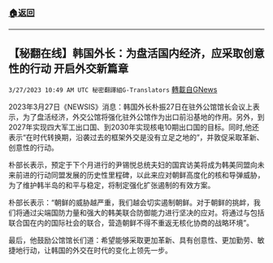 ###  [:house:返回](README.md)
---


## 【秘翻在线】韩国外长：为盘活国内经济，应采取创意性的行动 开启外交新篇章
`3/27/2023 10:49 AM UTC 秘密翻譯組G-Translators` [轉載自GNews](https://gnews.org/articles/1050103)

2023年3月27日《NEWSIS》消息：韩国外长朴振27日在驻外公馆馆长会议上表示，为了盘活经济，外交公馆将强化驻外公馆作为出口前沿基地的作用。另外，到2027年实现四大军工出口国、到2030年实现核电10期出口国的目标。同时,他还表示“在时代转换期，沿袭过去的框架外交是没有立足之地的”，并敦促采取革新、创意性的行动。

朴部长表示，预定于下个月进行的尹锡悦总统夫妇的国宾访美将成为韩美同盟向未来前进的行动同盟发展的历史性里程碑，以此来应对朝鲜高度化的核和导弹威胁，为了维护韩半岛的和平与稳定，将制定强化扩张遏制的有效方案。

朴部长表示：“朝鲜的威胁越严重，我们越会切实遏制朝鲜。对于朝鲜的挑衅，我们将通过尖端国防力量和强大的韩美联合防御能力进行坚决的应对。将通过与包括联合国在内的国际社会的联合，营造朝鲜不得不重返无核化协商的战略环境”。

最后，他鼓励公馆馆长们道：希望能够采取更加革新、具有创意性、更加勤劳、敏捷地行动，让韩国的外交在时代的变化上领先一步。
